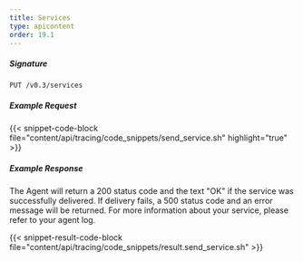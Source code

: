 ```yaml
---
title: Services
type: apicontent
order: 19.1
---
```


##### Signature
`PUT /v0.3/services`

##### Example Request
{{< snippet-code-block file="content/api/tracing/code_snippets/send_service.sh" highlight="true" >}}

##### Example Response
The Agent will return a 200 status code and the text "OK" if the service was successfully delivered. If delivery fails, a 500 status code and an error message will be returned. For more information about your service, please refer to your agent log.

{{< snippet-result-code-block file="content/api/tracing/code_snippets/result.send_service.sh" >}}

